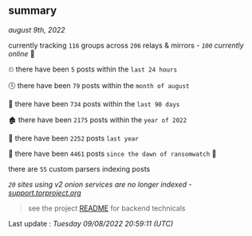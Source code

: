 
## summary
_august 9th, 2022_

currently tracking `116` groups across `206` relays & mirrors - _`100` currently online_ 📡

⏲ there have been `5` posts within the `last 24 hours`

🕓 there have been `79` posts within the `month of august`

📅 there have been `734` posts within the `last 90 days`

🏚 there have been `2175` posts within the `year of 2022`

🚀 there have been `2252` posts `last year`

🦕 there have been `4461` posts `since the dawn of ransomwatch` 🐣

there are `55` custom parsers indexing posts

_`20` sites using v2 onion services are no longer indexed - [support.torproject.org](https://support.torproject.org/onionservices/v2-deprecation/)_

> see the project [README](https://github.com/jmousqueton/ransomwatch#readme) for backend technicals



Last update : _Tuesday 09/08/2022 20:59:11 (UTC)_

